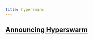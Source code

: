 ```yaml
---
title: hyperswarm
---
```


## [Announcing Hyperswarm](https://pfrazee.hashbase.io/blog/hyperswarm)
##
